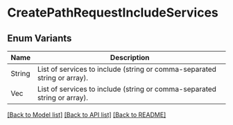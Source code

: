 # CreatePathRequestIncludeServices

## Enum Variants

| Name | Description |
|---- | -----|
| String | List of services to include (string or comma-separated string or array). |
| Vec<String> | List of services to include (string or comma-separated string or array). |

[[Back to Model list]](../README.md#documentation-for-models) [[Back to API list]](../README.md#documentation-for-api-endpoints) [[Back to README]](../README.md)


